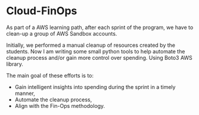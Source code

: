# Cloud-FinOps

As part of a AWS learning path, after each sprint of the program, we have to clean-up a group of AWS Sandbox accounts.

Initially, we performed a manual cleanup of resources created by the students.
Now I am writing some small python tools to help automate the cleanup process and/or gain more control over spending. Using Boto3 AWS library. 

The main goal of these efforts is to:
- Gain intelligent insights into spending during the sprint in a timely manner,
- Automate the cleanup process,
- Align with the Fin-Ops methodology.
